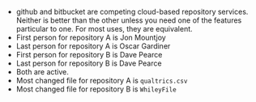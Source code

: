 
  * github and bitbucket are competing cloud-based repository services.  Neither is better than the other unless you need one of the features particular to one.  For most uses, they are equivalent.
  * First person for repository A is Jon Mountjoy
  * Last person for repository A is Oscar Gardiner
  * First person for repository B is Dave Pearce
  * Last person for repository B is Dave Pearce
  * Both are active.
  * Most changed file for repository A is `qualtrics.csv`
  * Most changed file for repository B is `WhileyFile`